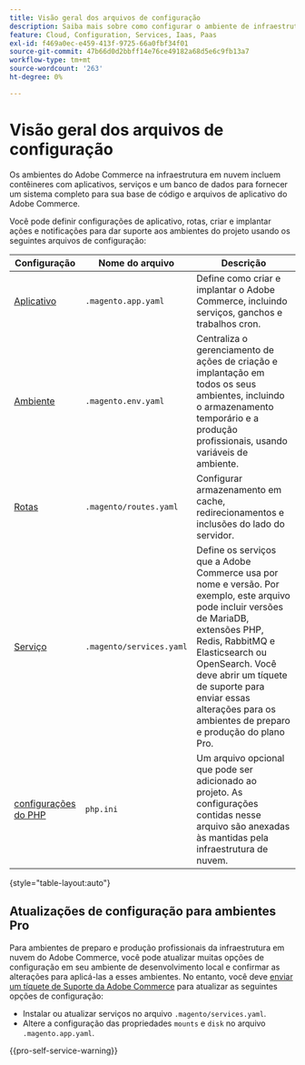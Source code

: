```yaml
---
title: Visão geral dos arquivos de configuração
description: Saiba mais sobre como configurar o ambiente de infraestrutura em nuvem para oferecer suporte à implantação e ao gerenciamento de sua loja personalizada do Adobe Commerce.
feature: Cloud, Configuration, Services, Iaas, Paas
exl-id: f469a0ec-e459-413f-9725-66a0fbf34f01
source-git-commit: 47b66d0d2bbff14e76ce49182a68d5e6c9fb13a7
workflow-type: tm+mt
source-wordcount: '263'
ht-degree: 0%

---
```


# Visão geral dos arquivos de configuração

Os ambientes do Adobe Commerce na infraestrutura em nuvem incluem contêineres com aplicativos, serviços e um banco de dados para fornecer um sistema completo para sua base de código e arquivos de aplicativo do Adobe Commerce.

Você pode definir configurações de aplicativo, rotas, criar e implantar ações e notificações para dar suporte aos ambientes do projeto usando os seguintes arquivos de configuração:

| Configuração | Nome do arquivo | Descrição |
| ------------- | -------- | ----------- |
| [Aplicativo](../application/configure-app-yaml.md) | `.magento.app.yaml` | Define como criar e implantar o Adobe Commerce, incluindo serviços, ganchos e trabalhos cron. |
| [Ambiente](configure-env-yaml.md) | `.magento.env.yaml` | Centraliza o gerenciamento de ações de criação e implantação em todos os seus ambientes, incluindo o armazenamento temporário e a produção profissionais, usando variáveis de ambiente. |
| [Rotas](../routes/routes-yaml.md) | `.magento/routes.yaml` | Configurar armazenamento em cache, redirecionamentos e inclusões do lado do servidor. |
| [Serviço](../services/services-yaml.md) | `.magento/services.yaml` | Define os serviços que a Adobe Commerce usa por nome e versão. Por exemplo, este arquivo pode incluir versões de MariaDB, extensões PHP, Redis, RabbitMQ e Elasticsearch ou OpenSearch. Você deve abrir um tíquete de suporte para enviar essas alterações para os ambientes de preparo e produção do plano Pro. |
| [configurações do PHP](../application/php-settings.md#configure-php) | `php.ini` | Um arquivo opcional que pode ser adicionado ao projeto. As configurações contidas nesse arquivo são anexadas às mantidas pela infraestrutura de nuvem. |

{style="table-layout:auto"}

## Atualizações de configuração para ambientes Pro

Para ambientes de preparo e produção profissionais da infraestrutura em nuvem do Adobe Commerce, você pode atualizar muitas opções de configuração em seu ambiente de desenvolvimento local e confirmar as alterações para aplicá-las a esses ambientes. No entanto, você deve [enviar um tíquete de Suporte da Adobe Commerce](https://experienceleague.adobe.com/docs/commerce-knowledge-base/kb/help-center-guide/magento-help-center-user-guide.html#submit-ticket) para atualizar as seguintes opções de configuração:

- Instalar ou atualizar serviços no arquivo `.magento/services.yaml`.
- Altere a configuração das propriedades `mounts` e `disk` no arquivo `.magento.app.yaml`.

{{pro-self-service-warning}}
